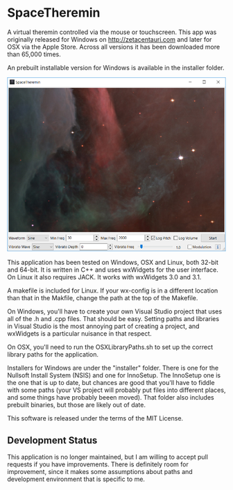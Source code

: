 # SpaceTheremin

A virtual theremin controlled via the mouse or touchscreen. This app was originally
released for Windows on http://zetacentauri.com and later for OSX via the Apple Store.
Across all versions it has been downloaded more than 65,000 times.

An prebuilt installable version for Windows is available in the installer folder.

![SpaceTheremin Screenshot](https://github.com/Xangis/SpaceTheremin/blob/master/images/spacetheremin1.png)

This application has been tested on Windows, OSX and Linux, both 32-bit and 64-bit.
It is written in C++ and uses wxWidgets for the user interface. On Linux it also
requires JACK. It works with wxWidgets 3.0 and 3.1.

A makefile is included for Linux. If your wx-config is in a different location
than that in the Makfile, change the path at the top of the Makefile.

On Windows, you'll have to create your own Visual Studio project that uses all of
the .h and .cpp files. That should be easy.  Setting paths and libraries in Visual
Studio is the most annoying part of creating a project, and wxWidgets is a particular
nuisance in that respect.

On OSX, you'll need to run the OSXLibraryPaths.sh to set up the correct library paths
for the application.

Installers for Windows are under the "installer" folder.  There is one for the Nullsoft
Install System (NSIS) and one for InnoSetup.  The InnoSetup one is the one that is up to
date, but chances are good that you'll have to fiddle with some paths (your VS project will 
probably put files into different places, and some things have probably beeen moved).
That folder also includes prebuilt binaries, but those are likely out of date.

This software is released under the terms of the MIT License.

## Development Status

This application is no longer maintained, but I am willing to accept pull requests if you
have improvements. There is definitely room for improvement, since it makes some
assumptions about paths and development environment that is specific to me.
